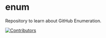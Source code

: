 # enum
Repository to learn about GitHub Enumeration.



















































































































[![Contributors](https://img.shields.io/badge/Contributors-3-brightgreen)](https://github.com/EurydiceCorp/enum/graphs/contributors)
